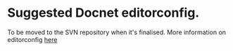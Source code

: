 # Suggested Docnet editorconfig.
To be moved to the SVN repository when it's finalised.
More information on editorconfig [here](http://editorconfig.org/)